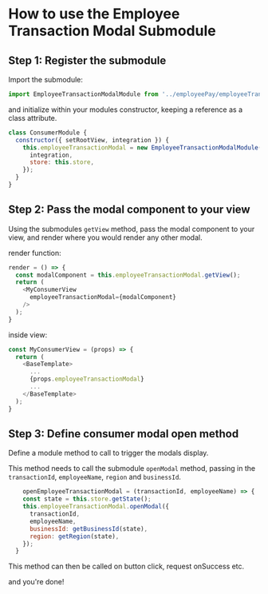 How to use the Employee Transaction Modal Submodule
===================================================

Step 1: Register the submodule
------------------------------

Import the submodule:
```js
import EmployeeTransactionModalModule from '../employeePay/employeeTransactionModal/EmployeeTransactionModalModule';
```

and initialize within your modules constructor, keeping a reference as a class attribute.

```js
class ConsumerModule {
  constructor({ setRootView, integration }) {
    this.employeeTransactionModal = new EmployeeTransactionModalModule({
      integration,
      store: this.store,
    });
  }
}
```

Step 2: Pass the modal component to your view
---------------------------------------------
Using the submodules `getView` method, pass the modal component to your view, and render where you would render any other modal.

render function:
```js
render = () => {
  const modalComponent = this.employeeTransactionModal.getView();
  return (
    <MyConsumerView
      employeeTransactionModal={modalComponent}
    />
  );
}
```

inside view:
```js
const MyConsumerView = (props) => {
  return (
    <BaseTemplate>
      ...
      {props.employeeTransactionModal}
      ...
    </BaseTemplate>
  );
}
```

Step 3: Define consumer modal open method
-----------------------------------------
Define a module method to call to trigger the modals display.

This method needs to call the submodule `openModal` method, passing in the `transactionId`, `employeeName`, `region` and `businessId`.
```js
    openEmployeeTransactionModal = (transactionId, employeeName) => {
    const state = this.store.getState();
    this.employeeTransactionModal.openModal({
      transactionId,
      employeeName,
      businessId: getBusinessId(state),
      region: getRegion(state),
    });
  }
```
This method can then be called on button click, request onSuccess etc.

and you're done!
